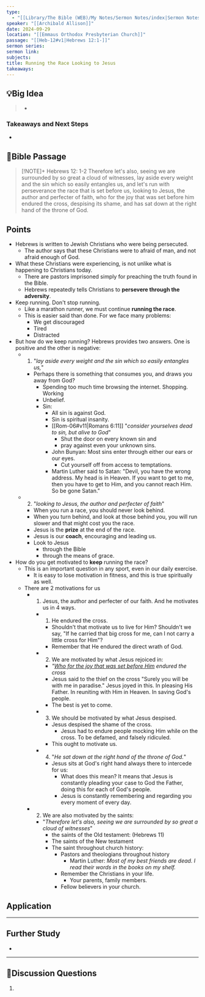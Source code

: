 ```yaml
---
type:
  - "[[Library/The Bible (WEB)/My Notes/Sermon Notes/index|Sermon Notes]]"
speaker: "[[Archibald Allison]]"
date: 2024-09-29
location: "[[Emmaus Orthodox Presbyterian Church]]"
passage: "[[Heb-12#v1|Hebrews 12:1-]]"
sermon series: 
sermon link: 
subjects: 
title: Running the Race Looking to Jesus
takeaways:
---
```



## 💡Big Idea
>- 

### Takeaways and Next Steps
- 


## 📖Bible Passage
>[!NOTE]+ Hebrews 12: 1-2
>Therefore let's also, seeing we are surrounded by so great a cloud of witnesses, lay aside every weight and the sin which so easily entangles us, and let's run with perseverance the race that is set before us, looking to Jesus, the author and perfecter of faith, who for the joy that was set before him endured the cross, despising its shame, and has sat down at the right hand of the throne of God. 

## Points

- Hebrews is written to Jewish Christians who were being persecuted. 
	- The author says that these Christians were to afraid of man, and not afraid enough of God. 
- What these Christians were experiencing, is not unlike what is happening to Christians today. 
	- There are pastors imprisoned simply for preaching the truth found in the Bible. 
	- Hebrews repeatedly tells Christians to **persevere through the adversity**. 
- Keep running. Don't stop running. 
	- Like a marathon runner, we must continue **running the race**.
	- This is easier said than done. For we face many problems: 
		- We get discouraged
		- Tired
		- Distracted
- But how do we keep running? Hebrews provides two answers. One is positive and the other is negative: 
	- 1. "*lay aside every weight and the sin which so easily entangles us,*"
		- Perhaps there is something that consumes you, and draws you away from God? 
			- Spending too much time browsing the internet. Shopping. Working
			- Unbelief. 
			- Sin: 
				- All sin is against God. 
				- Sin is spiritual insanity. 
				- [[Rom-06#v11|Romans 6:11]] "*consider yourselves dead to sin, but alive to God*" 
					- Shut the door on every known sin and 
					- pray against even your unknown sins.
				- John Bunyan: Most sins enter through either our ears or our eyes. 
					- Cut yourself off from access to temptations. 
				- Martin Luther said to Satan: "Devil, you have the wrong address. My head is in Heaven. If you want to get to me, then you have to get to Him, and you cannot reach Him. So be gone Satan."
	- 2. "*looking to Jesus, the author and perfecter of faith*"
		- When you run a race, you should never look behind. 
		- When you turn behind, and look at those behind you, you will run slower and that might cost you the race. 
		- Jesus is the **prize** at the end of the race. 
		- Jesus is our **coach**, encouraging and leading us. 
		- Look to Jesus
			- through the Bible
			- through the means of grace. 
- How do you get motivated to **keep** running the race? 
	- This is an important question in any sport, even in our daily exercise. 
		- It is easy to lose motivation in fitness, and this is true spiritually as well. 
	- There are 2 motivations for us
		- 1. Jesus, the author and perfecter of our faith. And he motivates us in 4 ways. 
			- 1. He endured the cross.
				- Shouldn't that motivate us to live for Him? Shouldn't we say, "If he carried that big cross for me, can I not carry a little cross for Him"? 
				- Remember that He endured the direct wrath of God. 
			- 2. We are motivated by what Jesus rejoiced in: 
				- *"<u>Who for the joy that was set before Him</u> endured the cross*
				- Jesus said to the thief on the cross "Surely you will be with me in paradise." Jesus joyed in this. In pleasing His Father. In reuniting with Him in Heaven. In saving God's people. 
				- The best is yet to come. 
			- 3. We should be motivated by what Jesus despised. 
				- Jesus despised the shame of the cross. 
					- Jesus had to endure people mocking Him while on the cross. To be defamed, and falsely ridiculed. 
				- This ought to motivate us. 
			- 4. "*He sat down at the right hand of the throne of God.*"
				- Jesus sits at God's right hand always there to intercede for us: 
					- What does this mean? It means that Jesus is constantly pleading your case to God the Father, doing this for each of God's people. 
					- Jesus is constantly remembering and regarding you every moment of every day. 
		- 2. We are also motivated by the saints: 
			- "*Therefore let's also, seeing we are surrounded by so great a cloud of witnesses*"
				- the saints of the Old testament: (Hebrews 11)
				- The saints of the New testament
				- The saint throughout church history:
					- Pastors and theologians throughout history
						- Martin Luther: *Most of my best friends are dead. I read their words in the books on my shelf.* 
					- Remember the Christians in your life. 
						- Your parents, family members. 
					- Fellow believers in your church. 

## Application

---
## Further Study
- 

---
## 💬Discussion Questions

1. 